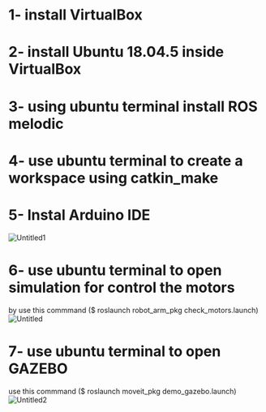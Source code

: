 # 1- install VirtualBox
# 2- install Ubuntu 18.04.5 inside VirtualBox 
# 3- using ubuntu terminal install ROS melodic
# 4- use ubuntu terminal to create a workspace using catkin_make
# 5- Instal Arduino IDE
![Untitled1](https://user-images.githubusercontent.com/85633608/124518726-decf9380-ddef-11eb-96fe-3a184d374e6d.png)
# 6- use ubuntu terminal to open simulation for control the motors
by use this commmand ($ roslaunch robot_arm_pkg check_motors.launch)
![Untitled](https://user-images.githubusercontent.com/85633608/124517711-57812080-dded-11eb-83ab-02bbacdcd5a7.png)
# 7- use ubuntu terminal to open GAZEBO 
use this commmand ($ roslaunch moveit_pkg demo_gazebo.launch)
![Untitled2](https://user-images.githubusercontent.com/85633608/124518191-821fa900-ddee-11eb-9864-ed0ef81aa975.png)

